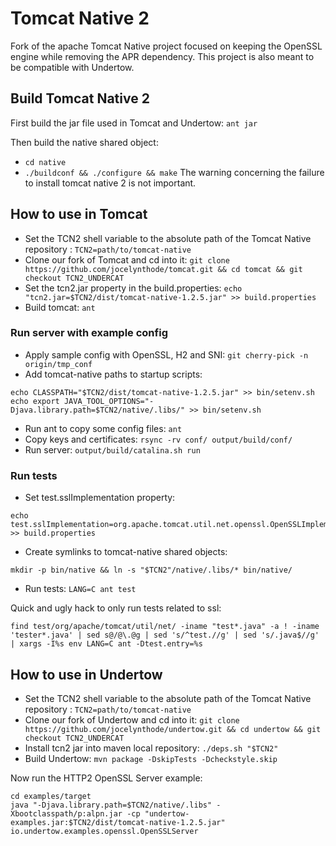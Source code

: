 

# Tomcat Native 2

Fork of the apache Tomcat Native project focused on keeping the OpenSSL engine while removing the APR dependency.
This project is also meant to be compatible with Undertow.

## Build Tomcat Native 2
First build the jar file used in Tomcat and Undertow:
`ant jar`

Then build the native shared object:
* `cd native`
* `./buildconf && ./configure && make` The warning concerning the failure to install tomcat native 2 is not important.

## How to use in Tomcat
* Set the TCN2 shell variable to the absolute path of the Tomcat Native repository : `TCN2=path/to/tomcat-native`
* Clone our fork of Tomcat and cd into it: `git clone https://github.com/jocelynthode/tomcat.git && cd tomcat && git checkout TCN2_UNDERCAT`
* Set the tcn2.jar property in the build.properties: `echo  "tcn2.jar=$TCN2/dist/tomcat-native-1.2.5.jar" >> build.properties`
* Build tomcat: `ant`

### Run server with example config
* Apply sample config with OpenSSL, H2 and SNI: `git cherry-pick -n origin/tmp_conf`
* Add tomcat-native paths to startup scripts:
```
echo CLASSPATH="$TCN2/dist/tomcat-native-1.2.5.jar" >> bin/setenv.sh
echo export JAVA_TOOL_OPTIONS="-Djava.library.path=$TCN2/native/.libs/" >> bin/setenv.sh
```

* Run ant to copy some config files: `ant`
* Copy keys and certificates: `rsync -rv conf/ output/build/conf/`
* Run server: `output/build/catalina.sh run`

### Run tests
* Set test.sslImplementation property: 
```
echo test.sslImplementation=org.apache.tomcat.util.net.openssl.OpenSSLImplementation >> build.properties
```
* Create symlinks to tomcat-native shared objects: 
```
mkdir -p bin/native && ln -s "$TCN2"/native/.libs/* bin/native/
```
* Run tests: `LANG=C ant test`

Quick and ugly hack to only run tests related to ssl:
```
find test/org/apache/tomcat/util/net/ -iname "test*.java" -a ! -iname 'tester*.java' | sed s@/@\.@g | sed 's/^test.//g' | sed 's/.java$//g' | xargs -I%s env LANG=C ant -Dtest.entry=%s
```

## How to use in Undertow
* Set the TCN2 shell variable to the absolute path of the Tomcat Native repository : `TCN2=path/to/tomcat-native`
* Clone our fork of Undertow and cd into it: `git clone https://github.com/jocelynthode/undertow.git && cd undertow && git checkout TCN2_UNDERCAT`
* Install tcn2 jar into maven local repository: `./deps.sh "$TCN2"`
* Build Undertow: `mvn package -DskipTests -Dcheckstyle.skip`

Now run the HTTP2 OpenSSL Server example:
```
cd examples/target
java "-Djava.library.path=$TCN2/native/.libs" -Xbootclasspath/p:alpn.jar -cp "undertow-examples.jar:$TCN2/dist/tomcat-native-1.2.5.jar" io.undertow.examples.openssl.OpenSSLServer
```

